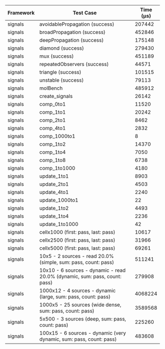 | Framework | Test Case | Time (μs) |
| --- | --- | --- |
| signals | avoidablePropagation (success) | 207442 |
| signals | broadPropagation (success) | 452846 |
| signals | deepPropagation (success) | 175148 |
| signals | diamond (success) | 279430 |
| signals | mux (success) | 451189 |
| signals | repeatedObservers (success) | 44571 |
| signals | triangle (success) | 101515 |
| signals | unstable (success) | 79113 |
| signals | molBench | 485912 |
| signals | create_signals | 26142 |
| signals | comp_0to1 | 11520 |
| signals | comp_1to1 | 20242 |
| signals | comp_2to1 | 8462 |
| signals | comp_4to1 | 2832 |
| signals | comp_1000to1 | 8 |
| signals | comp_1to2 | 14370 |
| signals | comp_1to4 | 7050 |
| signals | comp_1to8 | 6738 |
| signals | comp_1to1000 | 4180 |
| signals | update_1to1 | 8903 |
| signals | update_2to1 | 4503 |
| signals | update_4to1 | 2240 |
| signals | update_1000to1 | 22 |
| signals | update_1to2 | 4493 |
| signals | update_1to4 | 2236 |
| signals | update_1to1000 | 42 |
| signals | cellx1000 (first: pass, last: pass) | 10617 |
| signals | cellx2500 (first: pass, last: pass) | 31966 |
| signals | cellx5000 (first: pass, last: pass) | 69261 |
| signals | 10x5 - 2 sources - read 20.0% (simple, sum: pass, count: pass) | 511241 |
| signals | 10x10 - 6 sources - dynamic - read 20.0% (dynamic, sum: pass, count: pass) | 279908 |
| signals | 1000x12 - 4 sources - dynamic (large, sum: pass, count: pass) | 4068224 |
| signals | 1000x5 - 25 sources (wide dense, sum: pass, count: pass) | 3589568 |
| signals | 5x500 - 3 sources (deep, sum: pass, count: pass) | 225260 |
| signals | 100x15 - 6 sources - dynamic (very dynamic, sum: pass, count: pass) | 483608 |
